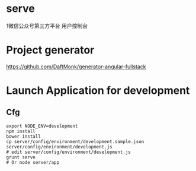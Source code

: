 # serve

1微信公众号第三方平台 用户控制台

# Project generator
https://github.com/DaftMonk/generator-angular-fullstack


# Launch Application for development


## Cfg
```
export NODE_ENV=development
npm install
bower install
cp server/config/environment/development.sample.json server/config/environment/development.js
# edit server/config/environment/development.js
grunt serve
# Or node server/app

```
